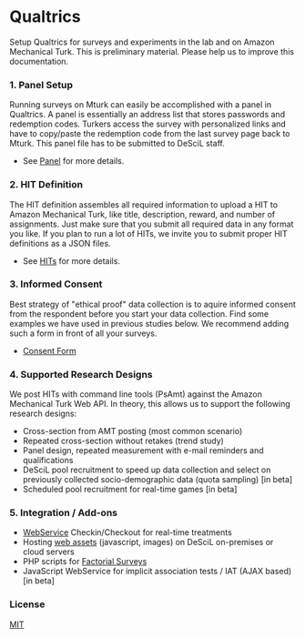 # Qualtrics

Setup Qualtrics for surveys and experiments in the lab and on Amazon Mechanical Turk. 
This is preliminary material. Please help us to improve this documentation.

### 1. Panel Setup

Running surveys on Mturk can easily be accomplished with a panel in Qualtrics. 
A panel is essentially an address list that stores passwords and redemption codes. 
Turkers access the survey with personalized links and have to copy/paste the redemption code from the last survey page back to Mturk. 
This panel file has to be submitted to DeSciL staff.

- See [Panel](Panel/Panel.md) for more details. 

### 2. HIT Definition

The HIT definition assembles all required information to upload a HIT to Amazon Mechanical Turk, like title, description, reward, and number of assignments. 
Just make sure that you submit all required data in any format you like. If you plan to run a lot of HITs, we invite you to submit proper
HIT definitions as a JSON files.  

- See [HITs](Hits/Hits.md) for more details.

### 3. Informed Consent

Best strategy of "ethical proof" data collection is to aquire informed consent from the respondent before you start your data collection. 
Find some examples we have used in previous studies below. We recommend adding such a form in front of all your surveys.

- [Consent Form](Consent/Consent.md)

### 4. Supported Research Designs

We post HITs with command line tools (PsAmt) against the Amazon Mechanical Turk Web API. In theory, this allows us to support the following research designs: 

- Cross-section from AMT posting (most common scenario)
- Repeated cross-section without retakes (trend study)
- Panel design, repeated measurement with e-mail reminders and qualifications
- DeSciL pool recruitment to speed up data collection and select on previously collected socio-demographic data (quota sampling) [in beta]
- Scheduled pool recruitment for real-time games [in beta]

### 5. Integration / Add-ons

- [WebService](Integration/Integration.md) Checkin/Checkout for real-time treatments
- Hosting [web assets](Integration/Hosting.md) (javascript, images) on DeSciL on-premises or cloud servers
- PHP scripts for [Factorial Surveys](Integration/Factorial/)
- JavaScript WebService for implicit association tests / IAT (AJAX based) [in beta]

### License

[MIT](LICENSE)
